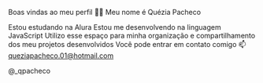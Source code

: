 Boas vindas ao meu perfil 💙💙
Meu nome é Quézia Pacheco

Estou estudando na Alura
Estou me desenvolvendo na linguagem JavaScript
Utilizo esse espaço para minha organização e compartilhamento dos meu projetos desenvolvidos
Você pode entrar em contato comigo 📫
queziapacheco.01@hotmail.com

@_qpacheco
